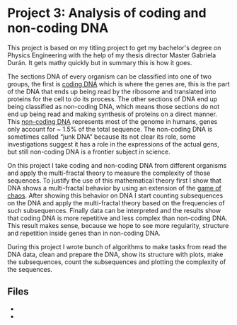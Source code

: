 # Project 3: Analysis of coding and non-coding DNA

This project is based on my titling project to get my bachelor's degree on Physics Engineering with the help of my thesis director Master Gabriela Durán. It gets mathy quickly but in summary this is how it goes. 

The sections DNA of every organism can be classified into one of two groups, the first is [coding DNA](https://en.wikipedia.org/wiki/Coding_region) which is where the genes are, this is the part of the DNA that ends up being read by the ribosome and translated into proteins for the cell to do its process. The other sections of DNA end up being classified as non-coding DNA, which means those sections do not end up being read and making synthesis of proteins on a direct manner. This [non-coding DNA](https://ib.bioninja.com.au/higher-level/topic-7-nucleic-acids/71-dna-structure-and-replic/non-coding-dna.html) represents most of the genome in humans, genes only account for ~ 1.5% of the total sequence. The non-coding DNA is sometimes called “junk DNA” because its not clear its role, some investigations suggest it has a role in the expressions of the actual gens, but still non-coding DNA is a frontier subject in science. 

On this project I take coding and non-coding DNA from different organisms and apply the multi-fractal theory to measure the complexity of those sequences. To justify the use of this mathematical theory first I show that DNA shows a multi-fractal behavior by using an extension of the [game of chaos]( https://en.wikipedia.org/wiki/Chaos_game). After showing this behavior on DNA I start counting subsequences on the DNA and apply the multi-fractal theory based on the frequencies of such subsequences. Finally data can be interpreted and the results show that coding DNA is more repetitive and less complex than non-coding DNA. This result makes sense, because we hope to see more regularity, structure and repetition inside genes than in non-coding DNA. 

During this project I wrote bunch of algorithms to make tasks from read the DNA data, clean and prepare the DNA,  show its structure with plots, make the subsequences, count the subsequences and plotting the complexity of the sequences. 

## Files 

*
* 
